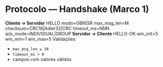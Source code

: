 # Protocolo — Handshake (Marco 1)

**Cliente → Servidor**
HELLO modo=GBN|SR max_msg_len=M checksum=CRC16|Adler32|CRC timeout_ms=NNN ack_mode=INDIVIDUAL|GROUP
**Servidor → Cliente**
HELLO-OK win_init=5 win_min=1 win_max=5
Validações:
- `max_msg_len ≥ 30`
- `timeout_ms > 0`
- campos com valores válidos